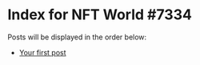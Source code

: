# Index for NFT World #7334
Posts will be displayed in the order below:

- [Your first post](./001-first.md)


